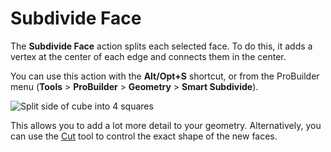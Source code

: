 # Subdivide Face

The __Subdivide Face__ action splits each selected face. To do this, it adds a vertex at the center of each edge and connects them in the center.

You can use this action with the **Alt/Opt+S** shortcut, or from the ProBuilder menu (**Tools** > **ProBuilder** > **Geometry** > **Smart Subdivide**).

![Split side of cube into 4 squares](images/SubdivideFace_Example.png)

This allows you to add a lot more detail to your geometry. Alternatively, you can use the [Cut](cut-tool.md) tool to control the exact shape of the new faces.
